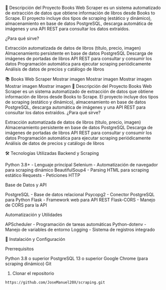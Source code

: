 📖 Descripción del Proyecto
Books Web Scraper es un sistema automatizado de extracción de datos que obtiene información de libros desde Books to Scrape. El proyecto incluye dos tipos de scraping (estático y dinámico), almacenamiento en base de datos PostgreSQL, descarga automática de imágenes y una API REST para consultar los datos extraídos.

¿Para qué sirve?

Extracción automatizada de datos de libros (título, precio, imagen)
Almacenamiento persistente en base de datos PostgreSQL
Descarga de imágenes de portadas de libros
API REST para consultar y consumir los datos
Programación automática para ejecutar scraping periódicamente
Análisis de datos de precios y catálogo de libros

📚 Books Web Scraper
Mostrar imagen
Mostrar imagen
Mostrar imagen
Mostrar imagen
Mostrar imagen
📖 Descripción del Proyecto
Books Web Scraper es un sistema automatizado de extracción de datos que obtiene información de libros desde Books to Scrape. El proyecto incluye dos tipos de scraping (estático y dinámico), almacenamiento en base de datos PostgreSQL, descarga automática de imágenes y una API REST para consultar los datos extraídos.
¿Para qué sirve?

Extracción automatizada de datos de libros (título, precio, imagen)
Almacenamiento persistente en base de datos PostgreSQL
Descarga de imágenes de portadas de libros
API REST para consultar y consumir los datos
Programación automática para ejecutar scraping periódicamente
Análisis de datos de precios y catálogo de libros

🛠️ Tecnologías Utilizadas
Backend y Scraping

Python 3.8+ - Lenguaje principal
Selenium - Automatización de navegador para scraping dinámico
BeautifulSoup4 - Parsing HTML para scraping estático
Requests - Peticiones HTTP

Base de Datos y API

PostgreSQL - Base de datos relacional
Psycopg2 - Conector PostgreSQL para Python
Flask - Framework web para API REST
Flask-CORS - Manejo de CORS para la API

Automatización y Utilidades

APScheduler - Programación de tareas automáticas
Python-dotenv - Manejo de variables de entorno
Logging - Sistema de registros integrado

🚀 Instalación y Configuración

Prerrequisitos

Python 3.8 o superior
PostgreSQL 13 o superior
Google Chrome (para scraping dinámico)
Git

1. Clonar el repositorio

```bash
https://github.com/JoseManuel20X/scraping.git
```

